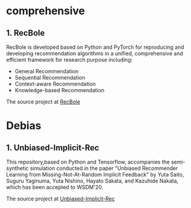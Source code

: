 # comprehensive
## 1. RecBole
RecBole is developed based on Python and PyTorch for reproducing and developing recommendation algorithms in a unified, comprehensive and efficient framework for research purpose including:
+ General Recommendation
+ Sequential Recommendation
+ Context-aware Recommendation
+ Knowledge-based Recommendation

The source project at [RecBole](https://github.com/RUCAIBox/RecBole)
# Debias
## 1. Unbiased-Implicit-Rec
This repository,based on Python and Tensorflow, accompanies the semi-synthetic simulation conducted in the paper "Unbiased Recommender Learning from Missing-Not-At-Random Implicit Feedback" by Yuta Saito, Suguru Yaginuma, Yuta Nishino, Hayato Sakata, and Kazuhide Nakata, which has been accepted to WSDM'20.

The source project at [Unbiased-Implicit-Rec](https://github.com/usaito/unbiased-implicit-rec)


